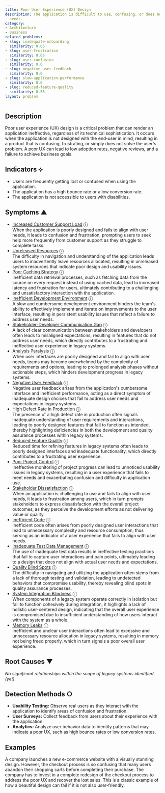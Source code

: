 ```yaml
---
title: Poor User Experience (UX) Design
description: The application is difficult to use, confusing, or does not meet user
  needs.
category:
- Architecture
- Business
related_problems:
- slug: inadequate-onboarding
  similarity: 0.65
- slug: user-frustration
  similarity: 0.65
- slug: user-confusion
  similarity: 0.6
- slug: negative-user-feedback
  similarity: 0.6
- slug: slow-application-performance
  similarity: 0.6
- slug: reduced-feature-quality
  similarity: 0.55
layout: problem
---
```


## Description
Poor user experience (UX) design is a critical problem that can render an application ineffective, regardless of its technical sophistication. It occurs when the application is not designed with the end-user in mind, resulting in a product that is confusing, frustrating, or simply does not solve the user's problem. A poor UX can lead to low adoption rates, negative reviews, and a failure to achieve business goals.

## Indicators ⟡
- Users are frequently getting lost or confused when using the application.
- The application has a high bounce rate or a low conversion rate.
- The application is not accessible to users with disabilities.

## Symptoms ▲
- [Increased Customer Support Load](increased-customer-support-load.md) <span class="info-tooltip" title="Confidence: 0.473, Strength: 0.747">ⓘ</span>
<br/>  When the application is poorly designed and fails to align with user needs, it leads to confusion and frustration, prompting users to seek help more frequently from customer support as they struggle to complete tasks.
- [Unreleased Resources](unreleased-resources.md) <span class="info-tooltip" title="Confidence: 0.460, Strength: 0.728">ⓘ</span>
<br/>  The difficulty in navigation and understanding of the application leads users to inadvertently leave resources allocated, resulting in unreleased system resources that indicate poor design and usability issues.
- [Poor Caching Strategy](poor-caching-strategy.md) <span class="info-tooltip" title="Confidence: 0.414, Strength: 0.716">ⓘ</span>
<br/>  Inefficient data retrieval processes, such as fetching data from the source on every request instead of using cached data, lead to increased latency and frustration for users, ultimately contributing to a challenging and unsatisfactory interaction with the application.
- [Inefficient Development Environment](inefficient-development-environment.md) <span class="info-tooltip" title="Confidence: 0.400, Strength: 0.764">ⓘ</span>
<br/>  A slow and cumbersome development environment hinders the team's ability to effectively implement and iterate on improvements to the user interface, resulting in persistent usability issues that reflect a failure to address user needs.
- [Stakeholder-Developer Communication Gap](stakeholder-developer-communication-gap.md) <span class="info-tooltip" title="Confidence: 0.373, Strength: 0.757">ⓘ</span>
<br/>  A lack of clear communication between stakeholders and developers often leads to misaligned expectations, resulting in features that do not address user needs, which directly contributes to a frustrating and ineffective user experience in legacy systems.
- [Analysis Paralysis](analysis-paralysis.md) <span class="info-tooltip" title="Confidence: 0.366, Strength: 0.797">ⓘ</span>
<br/>  When user interfaces are poorly designed and fail to align with user needs, teams may become overwhelmed by the complexity of requirements and options, leading to prolonged analysis phases without actionable steps, which hinders development progress in legacy systems.
- [Negative User Feedback](negative-user-feedback.md) <span class="info-tooltip" title="Confidence: 0.359, Strength: 0.814">ⓘ</span>
<br/>  Negative user feedback arises from the application's cumbersome interface and inefficient performance, acting as a direct symptom of inadequate design choices that fail to address user needs and expectations in legacy systems.
- [High Defect Rate in Production](high-defect-rate-in-production.md) <span class="info-tooltip" title="Confidence: 0.359, Strength: 0.755">ⓘ</span>
<br/>  The presence of a high defect rate in production often signals inadequate understanding of user requirements and interactions, leading to poorly designed features that fail to function as intended, thereby highlighting deficiencies in both the development and quality assurance processes within legacy systems.
- [Reduced Feature Quality](reduced-feature-quality.md) <span class="info-tooltip" title="Confidence: 0.351, Strength: 0.853">ⓘ</span>
<br/>  Reduced time for refining features in legacy systems often leads to poorly designed interfaces and inadequate functionality, which directly contributes to a frustrating user experience.
- [Poor Project Control](poor-project-control.md) <span class="info-tooltip" title="Confidence: 0.342, Strength: 0.807">ⓘ</span>
<br/>  Ineffective monitoring of project progress can lead to unnoticed usability issues in legacy systems, resulting in a user experience that fails to meet needs and exacerbating confusion and difficulty in application use.
- [Stakeholder Dissatisfaction](stakeholder-dissatisfaction.md) <span class="info-tooltip" title="Confidence: 0.335, Strength: 0.796">ⓘ</span>
<br/>  When an application is challenging to use and fails to align with user needs, it leads to frustration among users, which in turn prompts stakeholders to express dissatisfaction with the overall project outcomes, as they perceive the development efforts as not delivering value or quality.
- [Inefficient Code](inefficient-code.md) <span class="info-tooltip" title="Confidence: 0.317, Strength: 0.736">ⓘ</span>
<br/>  Inefficient code often arises from poorly designed user interactions that lead to unnecessary complexity and resource consumption, thus serving as an indicator of a user experience that fails to align with user needs.
- [Inadequate Test Data Management](inadequate-test-data-management.md) <span class="info-tooltip" title="Confidence: 0.314, Strength: 0.764">ⓘ</span>
<br/>  The use of inadequate test data results in ineffective testing practices that fail to capture user interactions and pain points, ultimately leading to a design that does not align with actual user needs and expectations.
- [Quality Blind Spots](quality-blind-spots.md) <span class="info-tooltip" title="Confidence: 0.309, Strength: 0.687">ⓘ</span>
<br/>  The difficulty in navigating and utilizing the application often stems from a lack of thorough testing and validation, leading to undetected behaviors that compromise usability, thereby revealing blind spots in quality assurance processes.
- [System Integration Blindness](system-integration-blindness.md) <span class="info-tooltip" title="Confidence: 0.308, Strength: 0.812">ⓘ</span>
<br/>  When components of a legacy system operate correctly in isolation but fail to function cohesively during integration, it highlights a lack of holistic user-centered design, indicating that the overall user experience is compromised due to insufficient understanding of how users interact with the system as a whole.
- [Memory Leaks](memory-leaks.md) <span class="info-tooltip" title="Confidence: 0.303, Strength: 0.772">ⓘ</span>
<br/>  Inefficient and unclear user interactions often lead to excessive and unnecessary resource allocation in legacy systems, resulting in memory not being freed properly, which in turn signals a poor overall user experience.

## Root Causes ▼

*No significant relationships within the scope of legacy systems identified (yet).*

## Detection Methods ○
- **Usability Testing:** Observe real users as they interact with the application to identify areas of confusion and frustration.
- **User Surveys:** Collect feedback from users about their experience with the application.
- **Analytics:** Analyze user behavior data to identify patterns that may indicate a poor UX, such as high bounce rates or low conversion rates.

## Examples
A company launches a new e-commerce website with a visually stunning design. However, the checkout process is so confusing that many users abandon their shopping carts before completing their purchase. The company has to invest in a complete redesign of the checkout process to address the poor UX and recover the lost sales. This is a classic example of how a beautiful design can fail if it is not also user-friendly.
